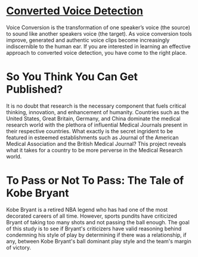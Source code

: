 # [Converted Voice Detection](https://github.com/ciads-ut/converted-voice-detection)

Voice Conversion is the transformation of one speaker’s voice (the source) to sound like another speakers voice (the target). As voice conversion tools improve, generated and authentic voice clips become increasingly indiscernible to the human ear. If you are interested in learning an effective approach to converted voice detection, you have come to the right place. 

# So You Think You Can Get Published? 
It is no doubt that research is the necessary component that fuels critical thinking, innovation, and enhancement of humanity. Countries such as the United States, Great Britain, Germany, and China dominate the medical research world with the plethora of influential Medical Journals present in their respective countries. What exactly is the secret ingrident to be featured in esteemed establishments such as Journal of the American Medical Association and the British Medical Journal? This project reveals what it takes for a country to be more perverse in the Medical Research world.

# To Pass or Not To Pass: The Tale of Kobe Bryant
Kobe Bryant is a retired NBA legend who has had one of the most decorated careers of all time. However, sports pundits have criticized Bryant of taking too many shots and not passing the ball enough. The goal of this study is to see if Bryant's criticizers have valid reasoning behind condemning his style of play by determining if there was a relationship, if any, between Kobe Bryant's ball dominant play style and the team's margin of victory. 
